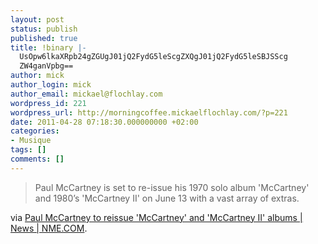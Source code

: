 ```yaml
---
layout: post
status: publish
published: true
title: !binary |-
  UsOpw6lkaXRpb24gZGUgJ01jQ2FydG5leScgZXQgJ01jQ2FydG5leSBJSScg
  ZW4ganVpbg==
author: mick
author_login: mick
author_email: mickael@flochlay.com
wordpress_id: 221
wordpress_url: http://morningcoffee.mickaelflochlay.com/?p=221
date: 2011-04-28 07:18:30.000000000 +02:00
categories:
- Musique
tags: []
comments: []
---
```

<blockquote>Paul McCartney is set to re-issue his 1970 solo album 'McCartney' and 1980’s 'McCartney II' on June 13 with a vast array of extras.</blockquote>
via <a href="http://www.nme.com/news/paul-mccartney/56350#3">Paul McCartney to reissue 'McCartney' and 'McCartney II' albums | News | NME.COM</a>.
